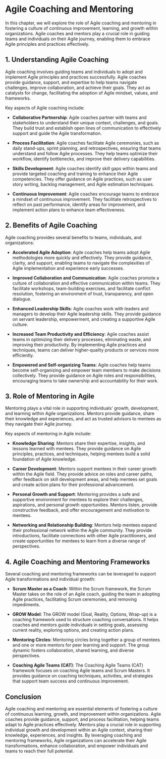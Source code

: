 Agile Coaching and Mentoring
=====================================

In this chapter, we will explore the role of Agile coaching and mentoring in fostering a culture of continuous improvement, learning, and growth within organizations. Agile coaches and mentors play a crucial role in guiding teams and individuals on their Agile journey, enabling them to embrace Agile principles and practices effectively.

**1. Understanding Agile Coaching**
-----------------------------------

Agile coaching involves guiding teams and individuals to adopt and implement Agile principles and practices successfully. Agile coaches provide guidance, support, and expertise to help teams navigate challenges, improve collaboration, and achieve their goals. They act as catalysts for change, facilitating the adoption of Agile mindset, values, and frameworks.

Key aspects of Agile coaching include:

* **Collaborative Partnership**: Agile coaches partner with teams and stakeholders to understand their unique context, challenges, and goals. They build trust and establish open lines of communication to effectively support and guide the Agile transformation.

* **Process Facilitation**: Agile coaches facilitate Agile ceremonies, such as daily stand-ups, sprint planning, and retrospectives, ensuring that teams understand and follow Agile processes. They help teams optimize their workflow, identify bottlenecks, and improve their delivery capabilities.

* **Skills Development**: Agile coaches identify skill gaps within teams and provide targeted coaching and training to enhance their Agile competencies. They offer guidance on Agile practices, such as user story writing, backlog management, and Agile estimation techniques.

* **Continuous Improvement**: Agile coaches encourage teams to embrace a mindset of continuous improvement. They facilitate retrospectives to reflect on past performance, identify areas for improvement, and implement action plans to enhance team effectiveness.

**2. Benefits of Agile Coaching**
---------------------------------

Agile coaching provides several benefits to teams, individuals, and organizations:

* **Accelerated Agile Adoption**: Agile coaches help teams adopt Agile methodologies more quickly and effectively. They provide guidance, clarity, and support, enabling teams to navigate the complexities of Agile implementation and experience early successes.

* **Improved Collaboration and Communication**: Agile coaches promote a culture of collaboration and effective communication within teams. They facilitate workshops, team-building exercises, and facilitate conflict resolution, fostering an environment of trust, transparency, and open dialogue.

* **Enhanced Leadership Skills**: Agile coaches work with leaders and managers to develop their Agile leadership skills. They provide guidance on servant leadership, empowerment, and creating a supportive Agile culture.

* **Increased Team Productivity and Efficiency**: Agile coaches assist teams in optimizing their delivery processes, eliminating waste, and improving their productivity. By implementing Agile practices and techniques, teams can deliver higher-quality products or services more efficiently.

* **Empowered and Self-organizing Teams**: Agile coaches help teams become self-organizing and empower team members to make decisions collectively. They provide guidance on Agile roles and responsibilities, encouraging teams to take ownership and accountability for their work.

**3. Role of Mentoring in Agile**
---------------------------------

Mentoring plays a vital role in supporting individuals' growth, development, and learning within Agile organizations. Mentors provide guidance, share their knowledge and experiences, and act as trusted advisors to mentees as they navigate their Agile journey.

Key aspects of mentoring in Agile include:

* **Knowledge Sharing**: Mentors share their expertise, insights, and lessons learned with mentees. They provide guidance on Agile principles, practices, and techniques, helping mentees build a solid foundation of Agile knowledge.

* **Career Development**: Mentors support mentees in their career growth within the Agile field. They provide advice on roles and career paths, offer feedback on skill development areas, and help mentees set goals and create action plans for their professional advancement.

* **Personal Growth and Support**: Mentoring provides a safe and supportive environment for mentees to explore their challenges, aspirations, and personal growth opportunities. Mentors listen, provide constructive feedback, and offer encouragement and motivation to mentees.

* **Networking and Relationship Building**: Mentors help mentees expand their professional network within the Agile community. They provide introductions, facilitate connections with other Agile practitioners, and create opportunities for mentees to learn from a diverse range of perspectives.

**4. Agile Coaching and Mentoring Frameworks**
----------------------------------------------

Several coaching and mentoring frameworks can be leveraged to support Agile transformations and individual growth:

* **Scrum Master as a Coach**: Within the Scrum framework, the Scrum Master takes on the role of an Agile coach, guiding the team in adopting Agile practices, facilitating Scrum ceremonies, and removing impediments.

* **GROW Model**: The GROW model (Goal, Reality, Options, Wrap-up) is a coaching framework used to structure coaching conversations. It helps coaches and mentors guide individuals in setting goals, assessing current reality, exploring options, and creating action plans.

* **Mentoring Circles**: Mentoring circles bring together a group of mentees and one or more mentors for peer learning and support. The group dynamic fosters collaboration, shared learning, and diverse perspectives.

* **Coaching Agile Teams (CAT)**: The Coaching Agile Teams (CAT) framework focuses on coaching Agile teams and Scrum Masters. It provides guidance on coaching techniques, activities, and strategies that support team success and continuous improvement.

**Conclusion**
--------------

Agile coaching and mentoring are essential elements of fostering a culture of continuous learning, growth, and improvement within organizations. Agile coaches provide guidance, support, and process facilitation, helping teams adapt to Agile practices effectively. Mentors play a crucial role in supporting individual growth and development within an Agile context, sharing their knowledge, experiences, and insights. By leveraging coaching and mentoring frameworks, Agile organizations can accelerate their Agile transformations, enhance collaboration, and empower individuals and teams to reach their full potential.
